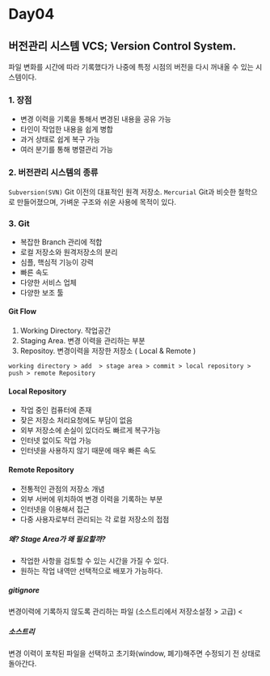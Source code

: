 # Day04
## 버전관리 시스템 VCS; Version Control System.
파일 변화를 시간에 따라 기록했다가 나중에 특정 시점의 버전을 다시 꺼내올 수 있는 시스템이다.

### 1. 장점
- 변경 이력을 기록을 통해서 변경된 내용을 공유 가능
- 타인이 작업한 내용을 쉽게 병합
- 과거 상태로 쉽게 복구 가능
- 여러 분기를 통해 병렬관리 가능

### 2. 버전관리 시스템의 종류
`Subversion(SVN)` Git 이전의 대표적인 원격 저장소.
`Mercurial` Git과 비슷한 철학으로 만들어졌으며, 가벼운 구조와 쉬운 사용에 목적이 있다.

### 3. Git
- 복잡한 Branch 관리에 적합
- 로컬 저장소와 원격저장소의 분리
- 심플, 핵심적 기능이 강력
- 빠른 속도
- 다양한 서비스 업체
- 다양한 보조 툴

#### Git Flow
1. Working Directory. 작업공간
1. Staging Area. 변경 이력을 관리하는 부분
1. Repositoy. 변경이력을 저장한 저장소 ( Local & Remote )

```
working directory > add  > stage area > commit > local repository > push > remote Repository
```

#### Local Repository
- 작업 중인 컴퓨터에 존재
- 잦은 저장소 처리요청에도 부담이 없음
- 외부 저장소에 손실이 있더라도 빠르게 복구가능
- 인터넷 없이도 작업 가능
- 인터넷을 사용하지 않기 때문에 매우 빠른 속도

#### Remote Repository
- 전통적인 관점의 저장소 개념
- 외부 서버에 위치하여 변경 이력을 기록하는 부분
- 인터넷을 이용해서 접근
- 다중 사용자로부터 관리되는 각 로컬 저장소의 접점

##### 왜? Stage Area가 왜 필요할까?
- 작업한 사항을 검토할 수 있는 시간을 가질 수 있다.
- 원하는 작업 내역만 선택적으로 배포가 가능하다.

##### gitignore
변경이력에 기록하지 않도록 관리하는 파일
(소스트리에서 저장소설정 > 고급)
                                                                                                <
##### 소스트리
변경 이력이 포착된 파일을  선택하고 초기화(window, 폐기)해주면 수정되기 전 상태로 돌아간다.
